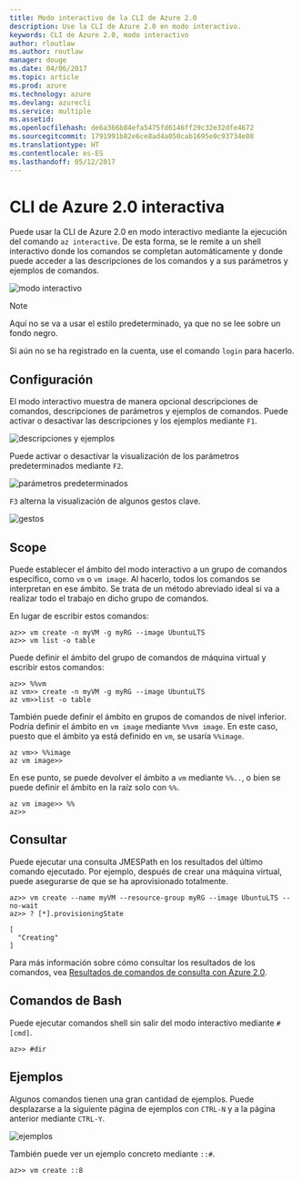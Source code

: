 ```yaml
---
title: Modo interactivo de la CLI de Azure 2.0
description: Use la CLI de Azure 2.0 en modo interactivo.
keywords: CLI de Azure 2.0, modo interactivo
author: rloutlaw
ms.author: routlaw
manager: douge
ms.date: 04/06/2017
ms.topic: article
ms.prod: azure
ms.technology: azure
ms.devlang: azurecli
ms.service: multiple
ms.assetid: 
ms.openlocfilehash: de6a366b84efa5475fd6146ff29c32e32dfe4672
ms.sourcegitcommit: 1791991b82e6ce8ad4a050cab1695e0c93734e08
ms.translationtype: HT
ms.contentlocale: es-ES
ms.lasthandoff: 05/12/2017
---
```

# <a name="interactive-azure-cli-20"></a>CLI de Azure 2.0 interactiva

Puede usar la CLI de Azure 2.0 en modo interactivo mediante la ejecución del comando `az interactive`.
De esta forma, se le remite a un shell interactivo donde los comandos se completan automáticamente y donde puede acceder a las descripciones de los comandos y a sus parámetros y ejemplos de comandos.

![modo interactivo](./media/interactive-azure-cli/webapp-create.png)

> [!NOTE]
> Aquí no se va a usar el estilo predeterminado, ya que no se lee sobre un fondo negro.

Si aún no se ha registrado en la cuenta, use el comando `login` para hacerlo.

## <a name="configure"></a>Configuración

El modo interactivo muestra de manera opcional descripciones de comandos, descripciones de parámetros y ejemplos de comandos.
Puede activar o desactivar las descripciones y los ejemplos mediante `F1`.

![descripciones y ejemplos](./media/interactive-azure-cli/descriptions-and-examples.png)

Puede activar o desactivar la visualización de los parámetros predeterminados mediante `F2`.

![parámetros predeterminados](./media/interactive-azure-cli/defaults.png)

`F3` alterna la visualización de algunos gestos clave.

![gestos](./media/interactive-azure-cli/gestures.png)

## <a name="scope"></a>Scope

Puede establecer el ámbito del modo interactivo a un grupo de comandos específico, como `vm` o `vm image`.
Al hacerlo, todos los comandos se interpretan en ese ámbito.
Se trata de un método abreviado ideal si va a realizar todo el trabajo en dicho grupo de comandos.

En lugar de escribir estos comandos:

```azurecli
az>> vm create -n myVM -g myRG --image UbuntuLTS
az>> vm list -o table
```

Puede definir el ámbito del grupo de comandos de máquina virtual y escribir estos comandos:

```azurecli
az>> %%vm
az vm>> create -n myVM -g myRG --image UbuntuLTS
az vm>>list -o table
```

También puede definir el ámbito en grupos de comandos de nivel inferior.
Podría definir el ámbito en `vm image` mediante `%%vm image`.
En este caso, puesto que el ámbito ya está definido en `vm`, se usaría `%%image`.

```azurecli
az vm>> %%image
az vm image>>
```

En ese punto, se puede devolver el ámbito a `vm` mediante `%%..`, o bien se puede definir el ámbito en la raíz solo con `%%`.

```azurecli
az vm image>> %%
az>>
```

## <a name="query"></a>Consultar

Puede ejecutar una consulta JMESPath en los resultados del último comando ejecutado.
Por ejemplo, después de crear una máquina virtual, puede asegurarse de que se ha aprovisionado totalmente.

```azurecli
az>> vm create --name myVM --resource-group myRG --image UbuntuLTS --no-wait
az>> ? [*].provisioningState
```

```
[
  "Creating"
]
```

Para más información sobre cómo consultar los resultados de los comandos, vea [Resultados de comandos de consulta con Azure 2.0](query-azure-cli.md).

## <a name="bash-commands"></a>Comandos de Bash

Puede ejecutar comandos shell sin salir del modo interactivo mediante `#[cmd]`.

```azurecli
az>> #dir
```

## <a name="examples"></a>Ejemplos

Algunos comandos tienen una gran cantidad de ejemplos.
Puede desplazarse a la siguiente página de ejemplos con `CTRL-N` y a la página anterior mediante `CTRL-Y`.

![ejemplos](./media/interactive-azure-cli/examples.png)

También puede ver un ejemplo concreto mediante `::#`.

```azurecli
az>> vm create ::8
```
